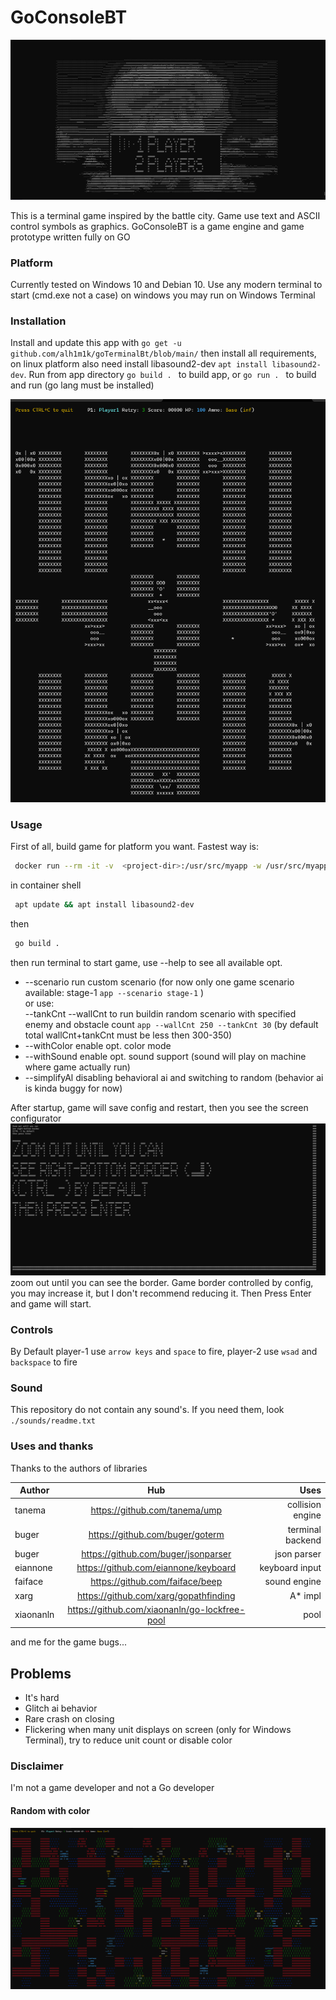 # GoConsoleBT
![Alt-текст](/playerMenu.png "Menu")

This is a terminal game inspired by the battle city. Game use text
and ASCII control symbols as graphics. GoConsoleBT is a game engine and game prototype written fully on GO

### Platform
Currently tested on Windows 10 and Debian 10. Use any modern terminal to start
(cmd.exe not a case) on windows you may run on Windows Terminal

### Installation
Install and update this app with `go get -u github.com/alh1m1k/goTerminalBt/blob/main/`
then install all requirements, on linux platform also need install libasound2-dev `apt install libasound2-dev`.
Run from app directory `go build . ` to build app, or `go run . ` to build and run (go lang must be installed)

![Alt-текст](/stage1Normal.png "Stage-1")

### Usage
First of all, build game for platform you want. Fastest way is: 
```sh
 docker run --rm -it -v  <project-dir>:/usr/src/myapp -w /usr/src/myapp golang bash
```
in container shell
```sh
 apt update && apt install libasound2-dev
```
then 
```sh
 go build .
```
then run terminal to start game, use --help to see all available opt.
+ --scenario run custom scenario (for now only one game scenario available: stage-1 `app --scenario stage-1` )  
or use:  
--tankCnt --wallCnt to run buildin random scenario with specified enemy and obstacle count `app --wallCnt 250 --tankCnt 30` (by default total wallCnt+tankCnt must be less then 300-350)
+ --withColor enable opt. color mode
+ --withSound enable opt. sound support (sound will play on machine where game actually run)
+ --simplifyAl disabling behavioral ai and switching to random (behavior ai is kinda buggy for now)

After startup, game will save config and restart, then you see the screen configurator
![Alt-текст](/configurate.png "Cfg") zoom out until you can see the border.
Game border controlled by config, you may increase it, but I don't recommend reducing it. Then Press Enter and game will start.

### Controls
By Default player-1 use `arrow keys` and `space` to fire, player-2 use `wsad` and `backspace` to fire

### Sound
This repository do not contain any sound's. If you need them, look `./sounds/readme.txt`

###  Uses and thanks
Thanks to the authors of libraries

| Author | Hub | Uses |
|----------------|:---------:|----------------:|
| tanema | https://github.com/tanema/ump | collision engine |
| buger | https://github.com/buger/goterm | terminal backend |
| buger | https://github.com/buger/jsonparser | json parser |
| eiannone | https://github.com/eiannone/keyboard | keyboard input |
| faiface | https://github.com/faiface/beep | sound engine |
| xarg | https://github.com/xarg/gopathfinding | A* impl |
| xiaonanln | https://github.com/xiaonanln/go-lockfree-pool | pool |

and me for the game bugs...

## Problems
+ It's hard
+ Glitch ai behavior
+ Rare crash on closing
+ Flickering when many unit displays on screen (only for Windows Terminal), try to reduce unit count or disable color

### Disclaimer 
I'm not a game developer and not a Go developer 

#### Random with color
![Alt-текст](/withColor.png "Colorfull")
